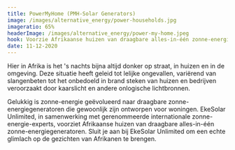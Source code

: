 ```yaml
---
title: PowerMyHome (PMH-Solar Generators)
image: /images/alternative_energy/power-households.jpg
imageratio: 65%
headerImage: /images/alternative_energy/power-my-home.jpeg
hook: Voorzie Afrikaanse huizen van draagbare alles-in-één zonne-energie systemen!
date: 11-12-2020
---
```


Hier in Afrika is het 's nachts bijna altijd donker op straat, in huizen en in de omgeving. Deze situatie heeft geleid tot lelijke ongevallen, variërend van slangenbeten tot het onbedoeld in brand steken van huizen en bedrijven veroorzaakt door kaarslicht en andere onlogische lichtbronnen.

Gelukkig is zonne-energie geëvolueerd naar draagbare zonne-energiegeneratoren die gewoonlijk zijn ontworpen voor woningen. EkeSolar Unlimited, in samenwerking met gerenommeerde internationale zonne-energie-experts, voorziet Afrikaanse huizen van draagbare alles-in-één zonne-energiegeneratoren. Sluit je aan bij EkeSolar Unlimited om een echte glimlach op de gezichten van Afrikanen te brengen.
